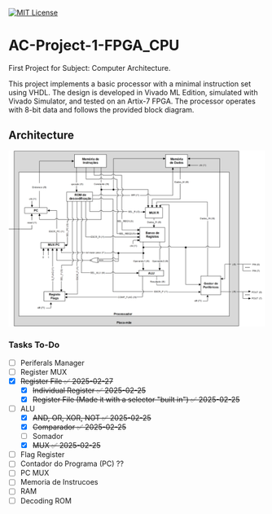 [![MIT License][license-shield]][license-url]
# AC-Project-1-FPGA_CPU
First Project for Subject: Computer Architecture.

This project implements a basic processor with a minimal instruction set using VHDL. The design is developed in Vivado ML Edition, simulated with Vivado Simulator, and tested on an Artix-7 FPGA. The processor operates with 8-bit data and follows the provided block diagram.

## Architecture

![CPU architeture](MotherBoard.png)

### Tasks To-Do

- [ ] Periferals Manager
- [ ] Register MUX
- [x] ~~Register File ✅ 2025-02-27~~
	- [x] ~~Individual Register ✅ 2025-02-25~~
	- [x] ~~Register File (Made it with a selector "built in") ✅ 2025-02-25~~
- [ ] ALU
	- [x] ~~AND, OR, XOR, NOT ✅ 2025-02-25~~
	- [x] ~~Comparador ✅ 2025-02-25~~
	- [ ] Somador
	- [x] ~~MUX ✅ 2025-02-25~~
- [ ] Flag Register
- [ ] Contador do Programa (PC) ??
- [ ] PC MUX
- [ ] Memoria de Instrucoes
- [ ] RAM
- [ ] Decoding ROM

[license-url]: https://github.com/JorroIndieDev/AC-Project-1-FPGA_CPU/blob/main/LICENSE
[license-shield]: https://img.shields.io/badge/License-MIT-blue.svg